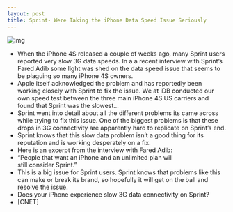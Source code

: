 ```yaml
---
layout: post
title: Sprint- Were Taking the iPhone Data Speed Issue Seriously
---
```

![img](http://media.idownloadblog.com/wp-content/uploads/2011/11/SprintiPhone4S.jpg)
* When the iPhone 4S released a couple of weeks ago, many Sprint users reported very slow 3G data speeds. In a a recent interview with Sprint’s Fared Adib some light was shed on the data speed issue that seems to be plaguing so many iPhone 4S owners.
* Apple itself acknowledged the problem and has reportedly been working closely with Sprint to fix the issue. We at iDB conducted our own speed test between the three main iPhone 4S US carriers and found that Sprint was the slowest…
* Sprint went into detail about all the different problems its came across while trying to fix this issue. One of the biggest problems is that these drops in 3G connectivity are apparently hard to replicate on Sprint’s end.
* Sprint knows that this slow data problem isn’t a good thing for its reputation and is working desperately on a fix.
* Here is an excerpt from the interview with Fared Adib:
* “People that want an iPhone and an unlimited plan will still consider Sprint.”
* This is a big issue for Sprint users. Sprint knows that problems like this can make or break its brand, so hopefully it will get on the ball and resolve the issue.
* Does your iPhone experience slow 3G data connectivity on Sprint?
* [CNET]

